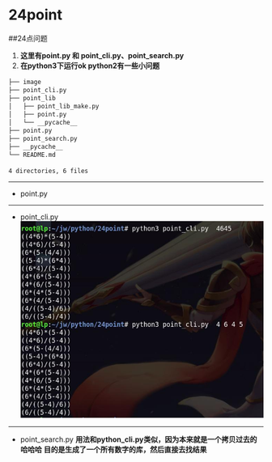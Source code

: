 # 24point
##24点问题
1. **这里有point.py 和 point_cli.py、point_search.py**
2. **在python3下运行ok python2有一些小问题**
```
├── image
├── point_cli.py
├── point_lib
│   ├── point_lib_make.py
│   ├── point.py
│   └── __pycache__
├── point.py
├── point_search.py
├── __pycache__
└── README.md

4 directories, 6 files
```
-----
- point.py
-----
- point_cli.py
![point_cli.py](./image/point_cli.jpg)
-----
- point_search.py
**用法和python_cli.py类似，因为本来就是一个拷贝过去的哈哈哈**
**目的是生成了一个所有数字的库，然后直接去找结果**
